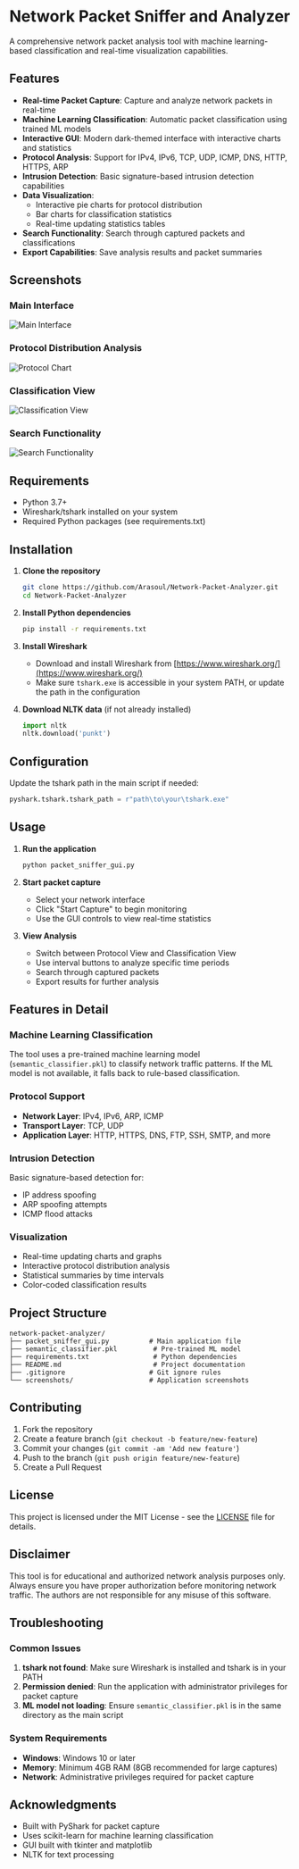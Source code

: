# Network Packet Sniffer and Analyzer

A comprehensive network packet analysis tool with machine learning-based classification and real-time visualization capabilities.

## Features

- **Real-time Packet Capture**: Capture and analyze network packets in real-time
- **Machine Learning Classification**: Automatic packet classification using trained ML models
- **Interactive GUI**: Modern dark-themed interface with interactive charts and statistics
- **Protocol Analysis**: Support for IPv4, IPv6, TCP, UDP, ICMP, DNS, HTTP, HTTPS, ARP
- **Intrusion Detection**: Basic signature-based intrusion detection capabilities
- **Data Visualization**: 
  - Interactive pie charts for protocol distribution
  - Bar charts for classification statistics
  - Real-time updating statistics tables
- **Search Functionality**: Search through captured packets and classifications
- **Export Capabilities**: Save analysis results and packet summaries

## Screenshots

### Main Interface
![Main Interface](screenshots/main_interface.png)

### Protocol Distribution Analysis
![Protocol Chart](screenshots/protocol_chart.png)

### Classification View
![Classification View](screenshots/classification_view.png)

### Search Functionality
![Search Functionality](screenshots/search.png)

## Requirements

- Python 3.7+
- Wireshark/tshark installed on your system
- Required Python packages (see requirements.txt)

## Installation

1. **Clone the repository**
   ```bash
   git clone https://github.com/Arasoul/Network-Packet-Analyzer.git
   cd Network-Packet-Analyzer
   ```

2. **Install Python dependencies**
   ```bash
   pip install -r requirements.txt
   ```

3. **Install Wireshark**
   - Download and install Wireshark from [https://www.wireshark.org/](https://www.wireshark.org/)
   - Make sure `tshark.exe` is accessible in your system PATH, or update the path in the configuration

4. **Download NLTK data** (if not already installed)
   ```python
   import nltk
   nltk.download('punkt')
   ```

## Configuration

Update the tshark path in the main script if needed:
```python
pyshark.tshark.tshark_path = r"path\to\your\tshark.exe"
```

## Usage

1. **Run the application**
   ```bash
   python packet_sniffer_gui.py
   ```

2. **Start packet capture**
   - Select your network interface
   - Click "Start Capture" to begin monitoring
   - Use the GUI controls to view real-time statistics

3. **View Analysis**
   - Switch between Protocol View and Classification View
   - Use interval buttons to analyze specific time periods
   - Search through captured packets
   - Export results for further analysis

## Features in Detail

### Machine Learning Classification
The tool uses a pre-trained machine learning model (`semantic_classifier.pkl`) to classify network traffic patterns. If the ML model is not available, it falls back to rule-based classification.

### Protocol Support
- **Network Layer**: IPv4, IPv6, ARP, ICMP
- **Transport Layer**: TCP, UDP
- **Application Layer**: HTTP, HTTPS, DNS, FTP, SSH, SMTP, and more

### Intrusion Detection
Basic signature-based detection for:
- IP address spoofing
- ARP spoofing attempts
- ICMP flood attacks

### Visualization
- Real-time updating charts and graphs
- Interactive protocol distribution analysis
- Statistical summaries by time intervals
- Color-coded classification results

## Project Structure

```
network-packet-analyzer/
├── packet_sniffer_gui.py          # Main application file
├── semantic_classifier.pkl         # Pre-trained ML model
├── requirements.txt                # Python dependencies
├── README.md                       # Project documentation
├── .gitignore                     # Git ignore rules
└── screenshots/                   # Application screenshots
```

## Contributing

1. Fork the repository
2. Create a feature branch (`git checkout -b feature/new-feature`)
3. Commit your changes (`git commit -am 'Add new feature'`)
4. Push to the branch (`git push origin feature/new-feature`)
5. Create a Pull Request

## License

This project is licensed under the MIT License - see the [LICENSE](LICENSE) file for details.

## Disclaimer

This tool is for educational and authorized network analysis purposes only. Always ensure you have proper authorization before monitoring network traffic. The authors are not responsible for any misuse of this software.

## Troubleshooting

### Common Issues

1. **tshark not found**: Make sure Wireshark is installed and tshark is in your PATH
2. **Permission denied**: Run the application with administrator privileges for packet capture
3. **ML model not loading**: Ensure `semantic_classifier.pkl` is in the same directory as the main script

### System Requirements

- **Windows**: Windows 10 or later
- **Memory**: Minimum 4GB RAM (8GB recommended for large captures)
- **Network**: Administrative privileges required for packet capture

## Acknowledgments

- Built with PyShark for packet capture
- Uses scikit-learn for machine learning classification
- GUI built with tkinter and matplotlib
- NLTK for text processing
